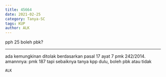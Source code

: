 ```yaml
---
title: 45664
date: 2021-02-25
category: Tanya-SC
tags: KUP
author: ALK
---
```


pph 25 boleh pbk?

---

ada kemungkinan ditolak berdasarkan pasal 17 ayat 7 pmk 242/2014. amannnya: pmk 187 tapi sebaiknya tanya kpp dulu, boleh pbk atau tidak

`ALK`

